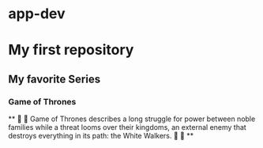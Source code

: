 # app-dev
# My first repository
##  My favorite Series
### Game of Thrones

** 🐉 🐲 Game of Thrones describes a long struggle for power between noble families while a threat looms over their kingdoms, an external enemy that destroys everything in its path: the White Walkers. 🧟 🧟 **
